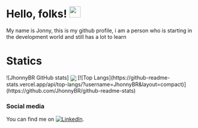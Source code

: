 # Hello, folks! <img src="https://raw.githubusercontent.com/MartinHeinz/MartinHeinz/master/wave.gif" width="30px">


<!--
**JhonnyBR/JhonnyBR** is a ✨ _special_ ✨ repository because its `README.md` (this file) appears on your GitHub profile.

Here are some ideas to get you started:

- 🔭 I’m currently working on ...
- 🌱 I’m currently learning ...
- 👯 I’m looking to collaborate on ...
- 🤔 I’m looking for help with ...
- 💬 Ask me about ...
- 📫 How to reach me: ...
- 😄 Pronouns: ...
- ⚡ Fun fact: ...
-->
My name is Jonny, this is my github profile, i am a person who is starting in the development world and still has a lot to learn
<h1>Statics</h1>
![JhonnyBR GitHub stats]
<img align="center" src="https://github-readme-stats.vercel.app/api?username=JhonnyBR&show_icons=true&theme=radical" />
[![Top Langs](https://github-readme-stats.vercel.app/api/top-langs/?username=JhonnyBR&layout=compact)](https://github.com/JhonnyBR/github-readme-stats)


<h3>Social media</h3>

You can find me on [![LinkedIn][1.2]][1].

<!-- Icons -->

[1.2]: https://raw.githubusercontent.com/MartinHeinz/MartinHeinz/master/linkedin-3-16.png (twitter icon without padding)

<!-- Links to your social media accounts -->

[1]: https://www.linkedin.com/in/jonny-b

